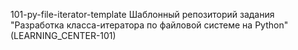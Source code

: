 101-py-file-iterator-template
Шаблонный репозиторий задания "Разработка класса-итератора по файловой системе на Python" (LEARNING_CENTER-101)
